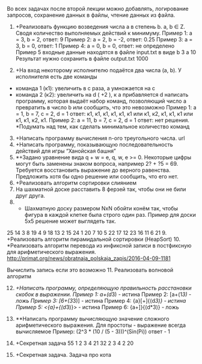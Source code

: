 Во всех задачах после второй лекции можно добавлять, логирование запросов, сохранение данных в файлы, чтение данных из файла. 
1.	+Реализовать функцию возведения числа а в степень b. a, b ∈ Z. Сводя количество выполняемых действий к минимуму. 
Пример 1: а = 3, b = 2, ответ: 9 
Пример 2: а = 2, b = -2, ответ: 0.25
Пример 3: а = 3, b = 0, ответ: 1
Пример 4: а = 0, b = 0, ответ: не определено
Пример 5
входные данные находятся в файле input.txt в виде
b 3
a 10
Результат нужно сохранить в файле output.txt
1000


2.	+На вход некоторому исполнителю подаётся два числа (a, b). У исполнителя есть две команды
- команда 1 (к1): увеличить в с раза, а умножается на c
- команда 2 (к2): увеличить на d ( +2 ), к a прибавляется d
написать программу, которая выдаёт набор команд, позволяющий число a превратить в число b или сообщить, что это невозможно
Пример 1: а = 1, b = 7, c = 2, d = 1
ответ: к1, к1, к1, к1, к1, к1 или к1, к2, к1, к1, к1 или к1, к1, к2, к1. 
Пример 2: а = 11, b = 7, c = 2, d = 1
ответ: нет решения. 
*Подумать над тем, как сделать минимальное количество команд
3.	+Написать программу вычисления n-ого треугольного числа. url
4.	+Написать программу, показывающую последовательность действий для игры “Ханойская башня”
5.	*+Задано уравнение вида q + w = e, q, w, e >= 0. Некоторые цифры могут быть заменены знаком вопроса, например 2? + ?5 = 69. Требуется восстановить выражение до верного равенства. Предложить хотя бы одно решение или сообщить, что его нет.
6.	+Реализовать алгоритм сортировки слиянием
7.	На шахматной доске расставить 8 ферзей так, чтобы они не били друг друга.
8.	* Шахматную доску размером NxN обойти конём так, чтобы фигура в каждой клетке была строго один раз.
Пример для доски 5х5 решение может выглядеть так.




25	14	3	8	19
4	9	18	13	2
15	24	1	20	7
10	5	22	17	12
23	16	11	6	21
9.	+Реализовать алгоритм пирамидальной сортировки (HeapSort)
10.	*Реализовать алгоритм перевода из инфиксной записи в постфиксную для арифметического выражения. 
http://primat.org/news/obratnaja_polskaja_zapis/2016-04-09-1181

Вычислить запись если это возможно
11.	Реализовать волновой алгоритм


12.	*+Написать программу, определяющую правильность расстановки скобок в выражении.
Пример 1: a+(d*3) - истина
Пример 2: [a+(1*3) - ложь
Пример 3: [6+(3*3)] - истина
Пример 4: {a}[+]{(d*3)} - истина
Пример 5: <{a}+{(d*3)}> - истина
Пример 6: {a+]}{(d*3)} - ложь
13.	**Написать программу вычисляющую значение сложного арифметического выражения. Для простоты - выражение всегда вычисляемое
Пример: (2^3 * (10 / (5 - 3)))^(Sin(Pi)) ответ - 1



14.	+Секретная задача
55   1 2 3 4 21 32 2 3 4 2 20
15.	+Секретная задача. Задача про кота


